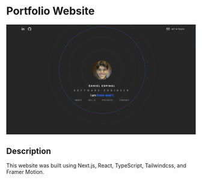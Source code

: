 # Portfolio Website

![Portfolio Website](./public/portfolio.png)

## Description

This website was built using Next.js, React, TypeScript, Tailwindcss, and Framer Motion.
